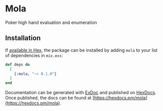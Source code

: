 # Mola

Poker high hand evaluation and enumeration

## Installation

If [available in Hex](https://hex.pm/docs/publish), the package can be installed
by adding `mola` to your list of dependencies in `mix.exs`:

```elixir
def deps do
  [
    {:mola, "~> 0.1.0"}
  ]
end
```

Documentation can be generated with [ExDoc](https://github.com/elixir-lang/ex_doc)
and published on [HexDocs](https://hexdocs.pm). Once published, the docs can
be found at [https://hexdocs.pm/mola](https://hexdocs.pm/mola).
